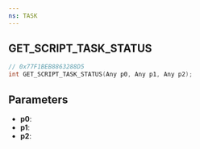 ```yaml
---
ns: TASK
---
```

## GET_SCRIPT_TASK_STATUS

```c
// 0x77F1BEB8863288D5
int GET_SCRIPT_TASK_STATUS(Any p0, Any p1, Any p2);
```

## Parameters
* **p0**:
* **p1**:
* **p2**:
